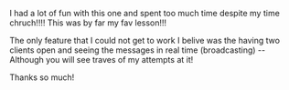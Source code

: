 I had a lot of fun with this one and spent too much time despite my time chruch!!!! This was by far my fav lesson!!!

The only feature that I could not get to work I belive was the having two clients open and seeing the messages in real time (broadcasting) -- Although you will see traves of my attempts at it! 

Thanks so much!
